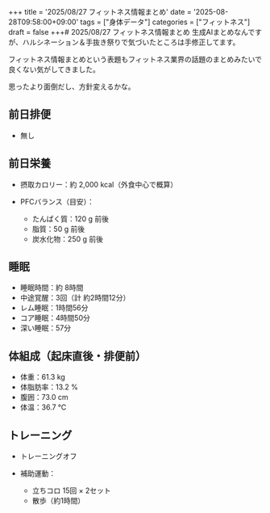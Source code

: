 +++
title = '2025/08/27 フィットネス情報まとめ'
date = '2025-08-28T09:58:00+09:00'
tags = ["身体データ"]
categories = ["フィットネス"]
draft = false
+++# 2025/08/27 フィットネス情報まとめ
生成AIまとめなんですが、ハルシネーション＆手抜き祭りで気づいたところは手修正してます。

フィットネス情報まとめという表題もフィットネス業界の話題のまとめみたいで良くない気がしてきました。

思ったより面倒だし、方針変えるかな。

## 前日排便

* 無し

## 前日栄養

* 摂取カロリー：約 2,000 kcal（外食中心で概算）
* PFCバランス（目安）：

  * たんぱく質：120 g 前後
  * 脂質：50 g 前後
  * 炭水化物：250 g 前後

## 睡眠

* 睡眠時間：約 8時間
* 中途覚醒：3回（計 約2時間12分）
* レム睡眠：1時間56分
* コア睡眠：4時間50分
* 深い睡眠：57分

## 体組成（起床直後・排便前）

* 体重：61.3 kg
* 体脂肪率：13.2 %
* 腹囲：73.0 cm
* 体温：36.7 ℃

## トレーニング

* トレーニングオフ
* 補助運動：

  * 立ちコロ 15回 × 2セット
  * 散歩（約1時間）